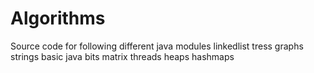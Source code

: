 # Algorithms
Source code for following different java modules
linkedlist
tress
graphs
strings
basic java
bits
matrix
threads
heaps
hashmaps
